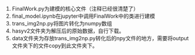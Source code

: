 1. FinalWork.py为建模的核心文件（注释已经很清楚了）
2. final_model.ipynb在jupyter中调用FinalWork中的类进行建模
3. trans_img2np.py将图片转化为numpy数组
4. hasyv2文件夹为解压后的原始数据，自行下载。
5. data文件夹为存放trans_img2np.py转化后的npy文件的地方，需要将output文件夹下的文件copy到此文件夹下。

